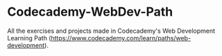 # Codecademy-WebDev-Path
All the exercises and projects made in Codecademy's Web Development Learning Path (https://www.codecademy.com/learn/paths/web-development).

